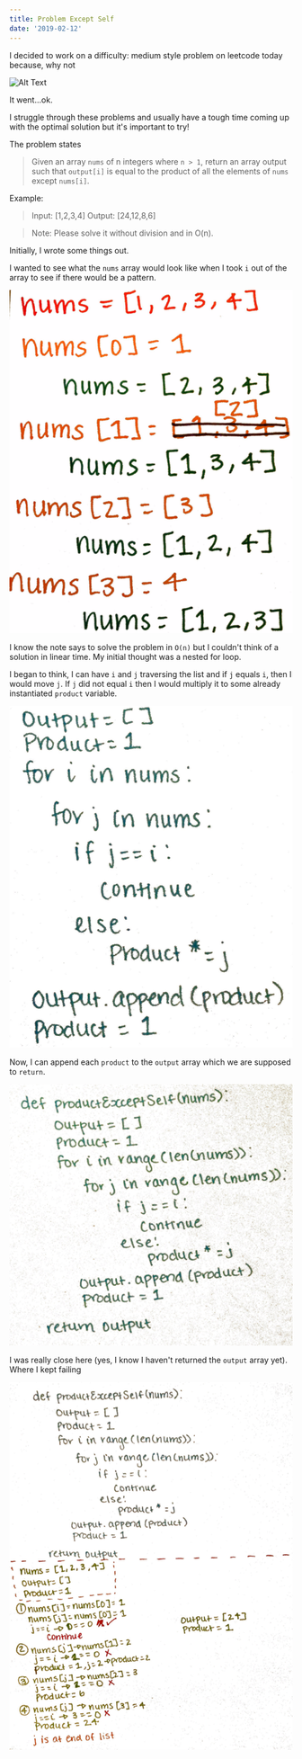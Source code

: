 ```yaml
---
title: Problem Except Self
date: '2019-02-12'
---
```


I decided to work on a difficulty: medium style problem on leetcode today because, why not

![Alt Text](https://media.giphy.com/media/26gR0t9sNVrbVEhPO/giphy.gif)

It went...ok.

I struggle through these problems and usually have a tough time coming up with the optimal solution but it's important to try!

The problem states

> Given an array `nums` of n integers where `n > 1`, return an array output such that `output[i]` is equal to the product of all the elements of `nums` except `nums[i]`.

Example:

> Input: [1,2,3,4]
> Output: [24,12,8,6]

> Note: Please solve it without division and in O(n).

Initially, I wrote some things out.

I wanted to see what the `nums` array would look like when I took `i` out of the array to see if there would be a pattern.

![Alt-text](nums.png)

I know the note says to solve the problem in `O(n)` but I couldn't think of a solution in linear time. My initial thought was a nested for loop.

I began to think, I can have `i` and `j` traversing the list and if `j` equals `i`, then I would move `j`. If `j` did not equal `i` then I would multiply it to some already instantiated `product` variable.

![Alt-text](nums2.png)

Now, I can append each `product` to the `output` array which we are supposed to `return`.

![Alt-text](nested.png)

I was really close here (yes, I know I haven't returned the `output` array yet). Where I kept failing

![Alt-text](code.png)
